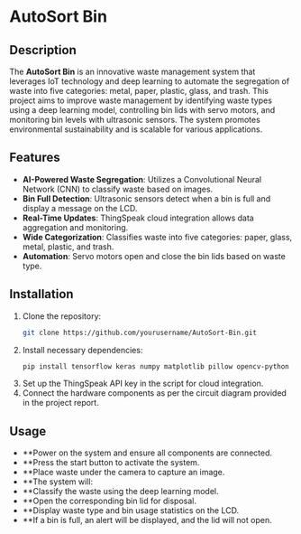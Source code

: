 # AutoSort Bin

## Description
The **AutoSort Bin** is an innovative waste management system that leverages IoT technology and deep learning to automate the segregation of waste into five categories: metal, paper, plastic, glass, and trash. This project aims to improve waste management by identifying waste types using a deep learning model, controlling bin lids with servo motors, and monitoring bin levels with ultrasonic sensors. The system promotes environmental sustainability and is scalable for various applications.

## Features
- **AI-Powered Waste Segregation**: Utilizes a Convolutional Neural Network (CNN) to classify waste based on images.
- **Bin Full Detection**: Ultrasonic sensors detect when a bin is full and display a message on the LCD.
- **Real-Time Updates**: ThingSpeak cloud integration allows data aggregation and monitoring.
- **Wide Categorization**: Classifies waste into five categories: paper, glass, metal, plastic, and trash.
- **Automation**: Servo motors open and close the bin lids based on waste type.

## Installation
1. Clone the repository:
   ```bash
   git clone https://github.com/yourusername/AutoSort-Bin.git

2. Install necessary dependencies:
   ```bash
   pip install tensorflow keras numpy matplotlib pillow opencv-python
3. Set up the ThingSpeak API key in the script for cloud integration.
4. Connect the hardware components as per the circuit diagram provided in the project report.

## Usage
- **Power on the system and ensure all components are connected.
- **Press the start button to activate the system.
- **Place waste under the camera to capture an image.
- **The system will:
- **Classify the waste using the deep learning model.
- **Open the corresponding bin lid for disposal.
- **Display waste type and bin usage statistics on the LCD.
- **If a bin is full, an alert will be displayed, and the lid will not open.
